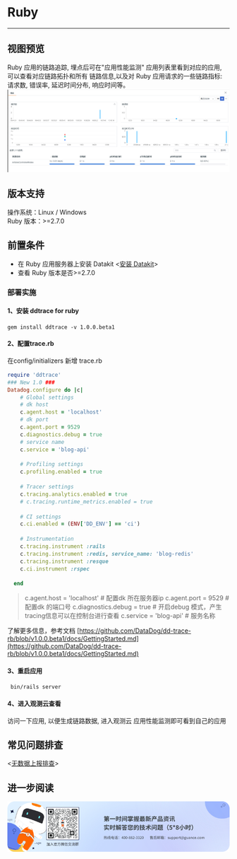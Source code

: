 # Ruby
---

## 视图预览
Ruby 应用的链路追踪, 埋点后可在"应用性能监测" 应用列表里看到对应的应用,  可以查看对应链路拓扑和所有 链路信息,以及对 Ruby 应用请求的一些链路指标: 请求数, 错误率,  延迟时间分布, 响应时间等。<br />![image.png](imgs/input-ruby-01.png)

## 版本支持
操作系统：Linux / Windows<br />Ruby 版本：>=2.7.0

## 前置条件

- 在 Ruby 应用服务器上安装 Datakit <[安装 Datakit](datakit-install.md)>
- 查看 Ruby 版本是否>=2.7.0 


### 部署实施

#### 1、安装 ddtrace for ruby
```shell
gem install ddtrace -v 1.0.0.beta1
```


#### 2、配置trace.rb
在config/initializers 新增 trace.rb
```ruby
require 'ddtrace'
### New 1.0 ###
Datadog.configure do |c|
    # Global settings
    # dk host
    c.agent.host = 'localhost'
    # dk port
    c.agent.port = 9529
    c.diagnostics.debug = true
    # service name
    c.service = 'blog-api'
  
    # Profiling settings
    c.profiling.enabled = true
  
    # Tracer settings
    c.tracing.analytics.enabled = true
    # c.tracing.runtime_metrics.enabled = true
  
    # CI settings
    c.ci.enabled = (ENV['DD_ENV'] == 'ci')
  
    # Instrumentation
    c.tracing.instrument :rails
    c.tracing.instrument :redis, service_name: 'blog-redis'
    c.tracing.instrument :resque
    c.ci.instrument :rspec

  end
```
> c.agent.host = 'localhost'  #  配置dk 所在服务器ip
> c.agent.port = 9529 # 配置dk 的端口号
> c.diagnostics.debug = true # 开启debug 模式，产生tracing信息可以在控制台进行查看
> c.service = 'blog-api' # 服务名称

了解更多信息，参考文档 [https://github.com/DataDog/dd-trace-rb/blob/v1.0.0.beta1/docs/GettingStarted.md](https://github.com/DataDog/dd-trace-rb/blob/v1.0.0.beta1/docs/GettingStarted.md)


#### 3、重启应用
```shell
 bin/rails server
```

#### 4、进入观测云查看
访问一下应用, 以便生成链路数据, 进入观测云 应用性能监测即可看到自己的应用

## 常见问题排查
<[无数据上报排查](why-no-data.md)>

## 进一步阅读

![](imgs/input-ruby-02.png)

